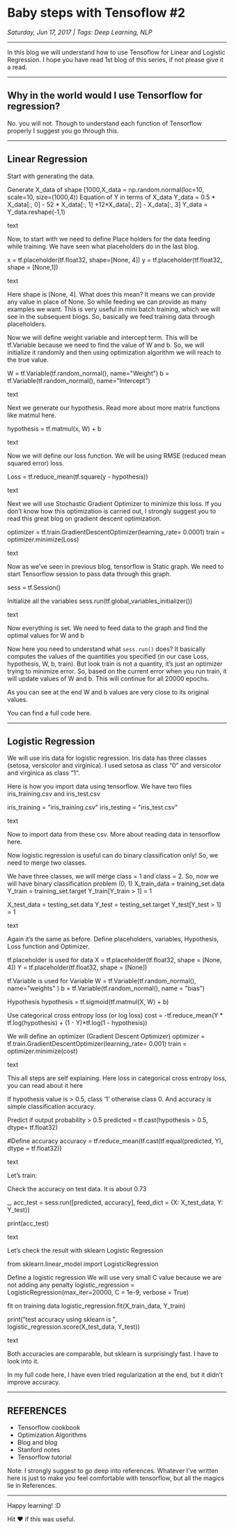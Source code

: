 # Baby steps with Tensoflow #2

*Saturday, Jun 17, 2017 | Tags: Deep Learning, NLP*

---

In this blog we will understand how to use Tensoflow for Linear and Logistic Regression. I hope you have read 1st blog of this series, if not please give it a read.

---

## Why in the world would I use Tensorflow for regression?

No. you will not. Though to understand each function of Tensorflow properly I suggest you go through this.

---

## Linear Regression

Start with generating the data.

Generate X_data of shape [1000,X_data = np.random.normal(loc=10, scale=10, size=(1000,4))
Equation of Y in terms of X_data
Y_data = 0.5 * X_data[:, 0] - 52 * X_data[:, 1] +12*X_data[:, 2] - X_data[:, 3]
Y_data = Y_data.reshape(-1,1)

text

Now, to start with we need to define Place holders for the data feeding while training. We have seen what placeholders do in the last blog.

x = tf.placeholder(tf.float32, shape=[None, 4])
y = tf.placeholder(tf.float32, shape = [None,1])

text

Here shape is [None, 4]. What does this mean? It means we can provide any value in place of None. So while feeding we can provide as many examples we want. This is very useful in mini batch training, which we will see in the subsequent blogs. So, basically we feed training data through placeholders.

Now we will define weight variable and intercept term. This will be tf.Variable because we need to find the value of W and b. So, we will initialize it randomly and then using optimization algorithm we will reach to the true value.

W = tf.Variable(tf.random_normal(), name="Weight")
b = tf.Variable(tf.random_normal(), name="Intercept")

text

Next we generate our hypothesis. Read more about more matrix functions like matmul here.

hypothesis = tf.matmul(x, W) + b

text

Now we will define our loss function. We will be using RMSE (reduced mean squared error) loss.

Loss = tf.reduce_mean(tf.square(y - hypothesis))

text

Next we will use Stochastic Gradient Optimizer to minimize this loss. If you don’t know how this optimization is carried out, I strongly suggest you to read this great blog on gradient descent optimization.

optimizer = tf.train.GradientDescentOptimizer(learning_rate= 0.0001)
train = optimizer.minimize(Loss)

text

Now as we’ve seen in previous blog, tensorflow is Static graph. We need to start Tensorflow session to pass data through this graph.

sess = tf.Session()

Initialize all the variables
sess.run(tf.global_variables_initializer())

text

Now everything is set. We need to feed data to the graph and find the optimal values for W and b

Now here you need to understand what `sess.run()` does? It basically computes the values of the quantities you specified (in our case Loss, hypothesis, W, b, train). But look train is not a quantity, it’s just an optimizer trying to minimize error. So, based on the current error when you run train, it will update values of W and b. This will continue for all 20000 epochs.

As you can see at the end W and b values are very close to its original values.

You can find a full code here.

---

## Logistic Regression

We will use iris data for logistic regression. Iris data has three classes (setosa, versicolor and virginica). I used setosa as class “0” and versicolor and virginica as class “1”.

Here is how you import data using tensorflow. We have two files iris_training.csv and iris_test.csv

iris_training = "iris_training.csv"
iris_testing = "iris_test.csv"

text

Now to import data from these csv. More about reading data in tensorflow here.

Now logistic regression is useful can do binary classification only! So, we need to merge two classes.

We have three classes, we will merge class = 1 and class = 2.
So, now we will have binary classification problem (0, 1)
X_train_data = training_set.data
Y_train = training_set.target
Y_train[Y_train > 1] = 1

X_test_data = testing_set.data
Y_test = testing_set.target
Y_test[Y_test > 1] = 1

text

Again it’s the same as before. Define placeholders, variables, Hypothesis, Loss function and Optimizer.

tf.placeholder is used for data
X = tf.placeholder(tf.float32, shape = [None, 4])
Y = tf.placeholder(tf.float32, shape = [None])

tf.Variable is used for Variable
W = tf.Variable(tf.random_normal(), name="weights" )
b = tf.Variable(tf.random_normal(), name = "bias")

Hypothesis
hypothesis = tf.sigmoid(tf.matmul(X, W) + b)

Use categorical cross entropy loss (or log loss)
cost = -tf.reduce_mean(Y * tf.log(hypothesis) + (1 - Y)*tf.log(1 - hypothesis))

We will define an optimizer (Gradient Descent Optimizer)
optimizer = tf.train.GradientDescentOptimizer(learning_rate= 0.001)
train = optimizer.minimize(cost)

text

This all steps are self explaining. Here loss in categorical cross entropy loss, you can read about it here

If hypothesis value is > 0.5, class ‘1’ otherwise class 0. And accuracy is simple classification accuracy.

Predict if output probability > 0.5
predicted = tf.cast(hypothesis > 0.5, dtype= tf.float32)

#Define accuracy
accuracy = tf.reduce_mean(tf.cast(tf.equal(predicted, Y), dtype = tf.float32))

text

Let’s train:

Check the accuracy on test data. It is about 0.73

_, acc_test = sess.run([predicted, accuracy], feed_dict = {X: X_test_data, Y: Y_test})

print(acc_test)

text

Let’s check the result with sklearn Logistic Regression

from sklearn.linear_model import LogisticRegression

Define a logistic regression
We will use very small C value because we are not adding any penalty
logistic_regression = LogisticRegression(max_iter=20000, C = 1e-9, verbose = True)

fit on training data
logistic_regression.fit(X_train_data, Y_train)

print("test accuracy using sklearn is ", logistic_regression.score(X_test_data, Y_test))

text

Both accuracies are comparable, but sklearn is surprisingly fast. I have to look into it.

In my full code here, I have even tried regularization at the end, but it didn’t improve accuracy.

---

## REFERENCES

- Tensorflow cookbook
- Optimization Algorithms
- Blog and blog
- Stanford notes
- Tensorflow tutorial

Note: I strongly suggest to go deep into references. Whatever I’ve written here is just to make you feel comfortable with tensorflow, but all the magics lie in References.

---

Happy learning! :D

Hit ❤ if this was useful.
